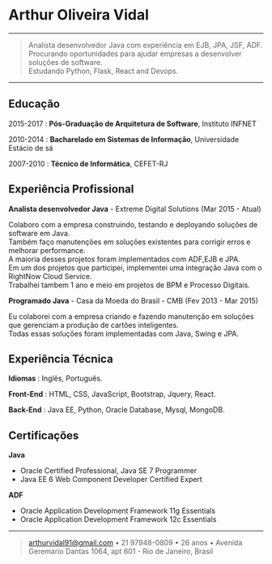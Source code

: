 Arthur Oliveira Vidal
============

----

>  Analista desenvolvedor Java com experiência em EJB, JPA, JSF, ADF.    
   Procurando oportunidades para ajudar empresas a desenvolver soluções de software.    
   Estudando Python, Flask, React and Devops.    

----

Educação
---------

2015-2017
:   **Pós-Graduação de Arquitetura de Software**, Instituto INFNET    

2010-2014
:   **Bacharelado em Sistemas de Informação**, Universidade Estácio de sá    

2007-2010
:   **Técnico de Informática**, CEFET-RJ    


Experiência Profissional
----------

**Analista desenvolvedor Java** - Extreme Digital Solutions (Mar 2015 - Atual)    

Colaboro com a empresa construindo, testando e deployando soluções de software em Java.    
Também faço manutenções em soluções existentes para corrigir erros e melhorar performance.    
A maioria desses projetos foram implementados com ADF,EJB e JPA.    
Em um dos projetos que participei, implementei uma integração Java com o RightNow Cloud Service.    
Trabalhei tambem 1 ano e meio em projetos de BPM e Processo Digitais.    
        
**Programado Java** - Casa da Moeda do Brasil - CMB (Fev 2013 - Mar 2015)    

Eu colaborei com a empresa criando e fazendo manutenção em soluções que gerenciam a produção de cartões inteligentes.    
Todas essas soluções foram implementadas com Java, Swing e JPA.    

Experiência Técnica
--------------------

**Idiomas** : Inglês, Português.    

**Front-End** :   HTML, CSS, JavaScript, Bootstrap, Jquery, React.    

**Back-End** :   Java EE, Python, Oracle Database, Mysql, MongoDB.


Certificações
----------------------------------------

**Java**

* Oracle Certified Professional, Java SE 7 Programmer
* Java EE 6 Web Component Developer Certified Expert

**ADF**

* Oracle Application Development Framework 11g Essentials
* Oracle Application Development Framework 12c Essentials

----

> arthurvidal91@gmail.com • 21 97948-0809 • 26 anos •
> Avenida Geremario Dantas 1064, apt 601 - Rio de Janeiro, Brasil
